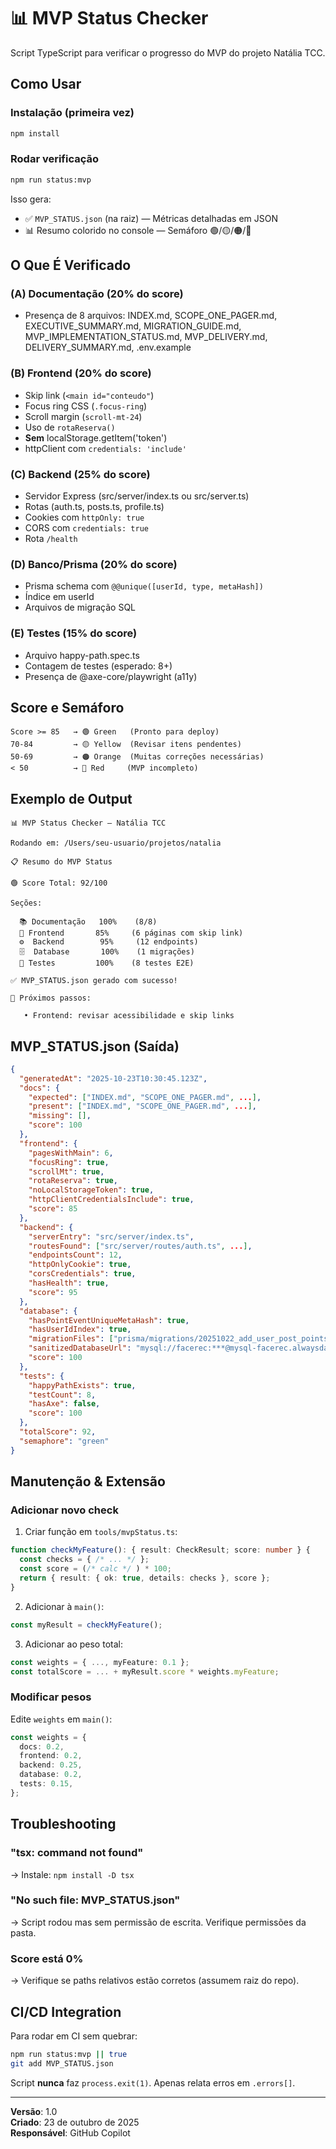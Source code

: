 # 📊 MVP Status Checker

Script TypeScript para verificar o progresso do MVP do projeto Natália TCC.

## Como Usar

### Instalação (primeira vez)
```bash
npm install
```

### Rodar verificação
```bash
npm run status:mvp
```

Isso gera:
- ✅ `MVP_STATUS.json` (na raiz) — Métricas detalhadas em JSON
- 📊 Resumo colorido no console — Semáforo 🟢/🟡/🟠/🔴

## O Que É Verificado

### (A) Documentação (20% do score)
- Presença de 8 arquivos: INDEX.md, SCOPE_ONE_PAGER.md, EXECUTIVE_SUMMARY.md, MIGRATION_GUIDE.md, MVP_IMPLEMENTATION_STATUS.md, MVP_DELIVERY.md, DELIVERY_SUMMARY.md, .env.example

### (B) Frontend (20% do score)
- Skip link (`<main id="conteudo"`)
- Focus ring CSS (`.focus-ring`)
- Scroll margin (`scroll-mt-24`)
- Uso de `rotaReserva()`
- **Sem** localStorage.getItem('token')
- httpClient com `credentials: 'include'`

### (C) Backend (25% do score)
- Servidor Express (src/server/index.ts ou src/server.ts)
- Rotas (auth.ts, posts.ts, profile.ts)
- Cookies com `httpOnly: true`
- CORS com `credentials: true`
- Rota `/health`

### (D) Banco/Prisma (20% do score)
- Prisma schema com `@@unique([userId, type, metaHash])`
- Índice em userId
- Arquivos de migração SQL

### (E) Testes (15% do score)
- Arquivo happy-path.spec.ts
- Contagem de testes (esperado: 8+)
- Presença de @axe-core/playwright (a11y)

## Score e Semáforo

```
Score >= 85   → 🟢 Green   (Pronto para deploy)
70-84         → 🟡 Yellow  (Revisar itens pendentes)
50-69         → 🟠 Orange  (Muitas correções necessárias)
< 50          → 🔴 Red     (MVP incompleto)
```

## Exemplo de Output

```
📊 MVP Status Checker — Natália TCC

Rodando em: /Users/seu-usuario/projetos/natalia

📋 Resumo do MVP Status

🟢 Score Total: 92/100

Seções:

  📚 Documentação   100%    (8/8)
  🎨 Frontend       85%     (6 páginas com skip link)
  ⚙️  Backend        95%     (12 endpoints)
  🗄️  Database       100%    (1 migrações)
  🧪 Testes         100%    (8 testes E2E)

✅ MVP_STATUS.json gerado com sucesso!

🚀 Próximos passos:

   • Frontend: revisar acessibilidade e skip links
```

## MVP_STATUS.json (Saída)

```json
{
  "generatedAt": "2025-10-23T10:30:45.123Z",
  "docs": {
    "expected": ["INDEX.md", "SCOPE_ONE_PAGER.md", ...],
    "present": ["INDEX.md", "SCOPE_ONE_PAGER.md", ...],
    "missing": [],
    "score": 100
  },
  "frontend": {
    "pagesWithMain": 6,
    "focusRing": true,
    "scrollMt": true,
    "rotaReserva": true,
    "noLocalStorageToken": true,
    "httpClientCredentialsInclude": true,
    "score": 85
  },
  "backend": {
    "serverEntry": "src/server/index.ts",
    "routesFound": ["src/server/routes/auth.ts", ...],
    "endpointsCount": 12,
    "httpOnlyCookie": true,
    "corsCredentials": true,
    "hasHealth": true,
    "score": 95
  },
  "database": {
    "hasPointEventUniqueMetaHash": true,
    "hasUserIdIndex": true,
    "migrationFiles": ["prisma/migrations/20251022_add_user_post_points.sql"],
    "sanitizedDatabaseUrl": "mysql://facerec:***@mysql-facerec.alwaysdata.net:3306/facerec_form",
    "score": 100
  },
  "tests": {
    "happyPathExists": true,
    "testCount": 8,
    "hasAxe": false,
    "score": 100
  },
  "totalScore": 92,
  "semaphore": "green"
}
```

## Manutenção & Extensão

### Adicionar novo check

1. Criar função em `tools/mvpStatus.ts`:
```typescript
function checkMyFeature(): { result: CheckResult; score: number } {
  const checks = { /* ... */ };
  const score = (/* calc */ ) * 100;
  return { result: { ok: true, details: checks }, score };
}
```

2. Adicionar à `main()`:
```typescript
const myResult = checkMyFeature();
```

3. Adicionar ao peso total:
```typescript
const weights = { ..., myFeature: 0.1 };
const totalScore = ... + myResult.score * weights.myFeature;
```

### Modificar pesos
Edite `weights` em `main()`:
```typescript
const weights = {
  docs: 0.2,
  frontend: 0.2,
  backend: 0.25,
  database: 0.2,
  tests: 0.15,
};
```

## Troubleshooting

### "tsx: command not found"
→ Instale: `npm install -D tsx`

### "No such file: MVP_STATUS.json"
→ Script rodou mas sem permissão de escrita. Verifique permissões da pasta.

### Score está 0%
→ Verifique se paths relativos estão corretos (assumem raiz do repo).

## CI/CD Integration

Para rodar em CI sem quebrar:
```bash
npm run status:mvp || true
git add MVP_STATUS.json
```

Script **nunca** faz `process.exit(1)`. Apenas relata erros em `.errors[]`.

---

**Versão**: 1.0  
**Criado**: 23 de outubro de 2025  
**Responsável**: GitHub Copilot

